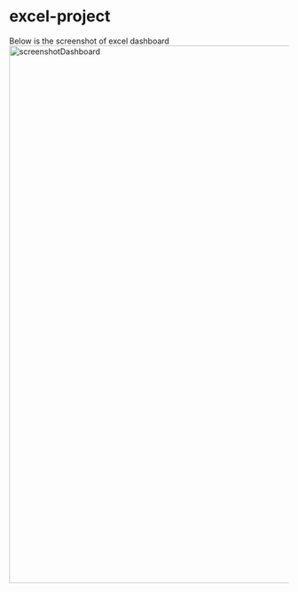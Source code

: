 # excel-project

Below is the screenshot of excel dashboard
<img width="969" alt="screenshotDashboard" src="https://github.com/mmeas08/excel-project/assets/145131642/5cad4a60-1499-4a7b-a3cd-dda188fa2e37">
